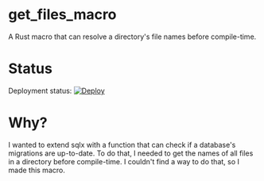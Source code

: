 # get_files_macro

A Rust macro that can resolve a directory's file names before compile-time.

# Status

Deployment status: [![Deploy](https://github.com/Kitt3120/get_files_macro/actions/workflows/deploy.yml/badge.svg)](https://github.com/Kitt3120/get_files_macro/actions/workflows/deploy.yml)

# Why?

I wanted to extend sqlx with a function that can check if a database's migrations are up-to-date. To do that, I needed to get the names of all files in a directory before compile-time. I couldn't find a way to do that, so I made this macro.
